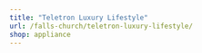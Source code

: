 ```yaml
---
title: "Teletron Luxury Lifestyle"
url: /falls-church/teletron-luxury-lifestyle/
shop: appliance
---
```

